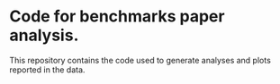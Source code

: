 # Code for benchmarks paper analysis.
This repository contains the code used to generate analyses and plots reported in the data.

